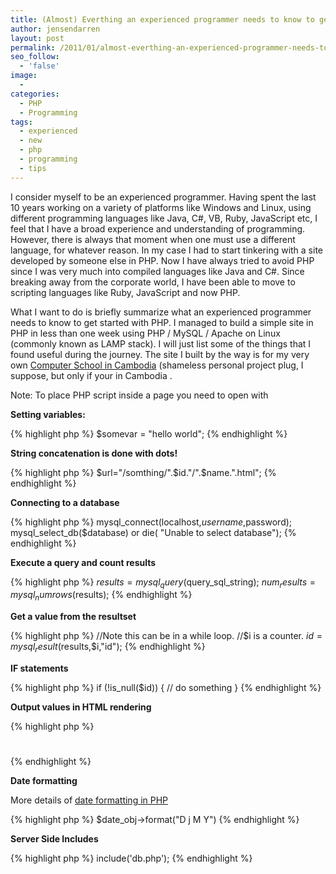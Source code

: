 ```yaml
---
title: (Almost) Everthing an experienced programmer needs to know to get started with PHP
author: jensendarren
layout: post
permalink: /2011/01/almost-everthing-an-experienced-programmer-needs-to-know-to-get-started-with-php/
seo_follow:
  - 'false'
image:
  -
categories:
  - PHP
  - Programming
tags:
  - experienced
  - new
  - php
  - programming
  - tips
---
```

I consider myself to be an experienced programmer. Having spent the last 10 years working on a variety of platforms like Windows and Linux, using different programming languages like Java, C#, VB, Ruby, JavaScript etc, I feel that I have a broad experience and understanding of programming. However, there is always that moment when one must use a different language, for whatever reason. In my case I had to start tinkering with a site developed by someone else in PHP. Now I have always tried to avoid PHP since I was very much into compiled languages like Java and C#. Since breaking away from the corporate world, I have been able to move to scripting languages like Ruby, JavaScript and now PHP.

What I want to do is briefly summarize what an experienced programmer needs to know to get started with PHP. I managed to build a simple site in PHP in less than one week using PHP / MySQL / Apache on Linux (commonly known as LAMP stack). I will just list some of the things that I found useful during the journey. The site I built by the way is for my very own [Computer School in Cambodia][1] (shameless personal project plug, I suppose, but only if your in Cambodia .

Note: To place PHP script inside a page you need to open with <? and close with ?>

**Setting variables:**

{% highlight php %}
$somevar = "hello world";
{% endhighlight %}

**String concatenation is done with dots!**

{% highlight php %}
$url="/somthing/".$id."/".$name.".html";
{% endhighlight %}

**Connecting to a database**

{% highlight php %}
mysql_connect(localhost,$username,$password);
mysql_select_db($database) or die( "Unable to select database");
{% endhighlight %}

**Execute a query and count results**

{% highlight php %}
$results=mysql_query($query_sql_string);
$num_results=mysql_numrows($results);
{% endhighlight %}

**Get a value from the resultset**

{% highlight php %}
//Note this can be in a while loop.
//$i is a counter.
$id=mysql_result($results,$i,"id");
{% endhighlight %}

**IF statements**

{% highlight php %}
if (!is_null($id)) { // do something }
{% endhighlight %}

**Output values in HTML rendering**

{% highlight php %}
<h1 align="center"><?=$some_value?></h1>
{% endhighlight %}

**Date formatting**

More details of [date formatting in PHP][2]

{% highlight php %}
$date_obj->format("D j M Y")
{% endhighlight %}

**Server Side Includes**

{% highlight php %}
include('db.php');
{% endhighlight %}

 [1]: http://www.cambodiahorizon.com
 [2]: http://adminschoice.com/php-date-format
